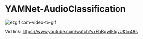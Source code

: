# YAMNet-AudioClassification

![ezgif com-video-to-gif](https://github.com/NarrowSpace/YAMNet-AudioClassification/assets/105491905/92c4e736-9047-4cba-8f97-1bf627e4d47a)


Vid link: https://www.youtube.com/watch?v=FbBgwlElqvU&t=48s

